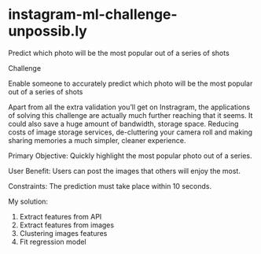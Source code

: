 # instagram-ml-challenge-unpossib.ly
Predict which photo will be the most popular out of a series of shots

Challenge

Enable someone to accurately predict which photo will be the most popular out of a series of shots

Apart from all the extra validation you’ll get on Instragram, the applications of solving this challenge are actually much further reaching that it seems. It could also save a huge amount of bandwidth, storage space. Reducing costs of image storage services, de-cluttering your camera roll and making sharing memories a much simpler, cleaner experience.


Primary Objective: Quickly highlight the most popular photo out of a series.

User Benefit: Users can post the images that others will enjoy the most.

Constraints: The prediction must take place within 10 seconds.

My solution:
1. Extract features from API
2. Extract features from images
3. Clustering images features
4. Fit regression model
